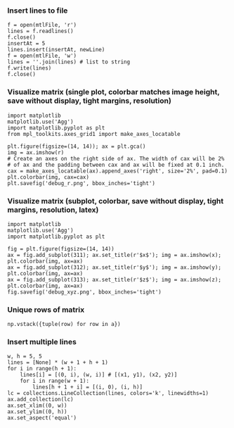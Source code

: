 ### Insert lines to file

```
f = open(mtlFile, 'r')
lines = f.readlines()
f.close()
insertAt = 5
lines.insert(insertAt, newLine)
f = open(mtlFile, 'w')
lines = ''.join(lines) # list to string
f.write(lines)
f.close()
```


### Visualize matrix (single plot, colorbar matches image height, save without display, tight margins, resolution)

```
import matplotlib
matplotlib.use('Agg')
import matplotlib.pyplot as plt
from mpl_toolkits.axes_grid1 import make_axes_locatable

plt.figure(figsize=(14, 14)); ax = plt.gca()
img = ax.imshow(r)
# Create an axes on the right side of ax. The width of cax will be 2%
# of ax and the padding between cax and ax will be fixed at 0.1 inch.
cax = make_axes_locatable(ax).append_axes('right', size='2%', pad=0.1)
plt.colorbar(img, cax=cax)
plt.savefig('debug_r.png', bbox_inches='tight')
```


### Visualize matrix (subplot, colorbar, save without display, tight margins, resolution, latex)

```
import matplotlib
matplotlib.use('Agg')
import matplotlib.pyplot as plt

fig = plt.figure(figsize=(14, 14))
ax = fig.add_subplot(311); ax.set_title(r'$x$'); img = ax.imshow(x); plt.colorbar(img, ax=ax)
ax = fig.add_subplot(312); ax.set_title(r'$y$'); img = ax.imshow(y); plt.colorbar(img, ax=ax)
ax = fig.add_subplot(313); ax.set_title(r'$z$'); img = ax.imshow(z); plt.colorbar(img, ax=ax)
fig.savefig('debug_xyz.png', bbox_inches='tight')
```


### Unique rows of matrix

```
np.vstack({tuple(row) for row in a})
```


### Insert multiple lines

```
w, h = 5, 5
lines = [None] * (w + 1 + h + 1)
for i in range(h + 1):
	lines[i] = [(0, i), (w, i)] # [(x1, y1), (x2, y2)]
	for i in range(w + 1):
		lines[h + 1 + i] = [(i, 0), (i, h)]
lc = collections.LineCollection(lines, colors='k', linewidths=1)
ax.add_collection(lc)
ax.set_xlim((0, w))
ax.set_ylim((0, h))
ax.set_aspect('equal')
```